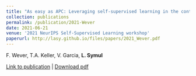 ```yaml
---
title: "As easy as APC: Leveraging self-supervised learning in the context of time series classification with varying levels of sparsity and severe class imbalance."
collection: publications
permalink: /publication/2021-Wever
date: 2021-06-21
venue: '2021 NeurIPS Self-Supervised Learning workshop'
paperurl: http://lasy.github.io/files/papers/2021_Wever.pdf
---
```

F. Wever, T.A. Keller, V. Garcia, __L. Symul__

[Link to publication](https://arxiv.org/abs/2106.15577) |
[Download pdf](http://lasy.github.io/files/papers/2021_Wever.pdf)
